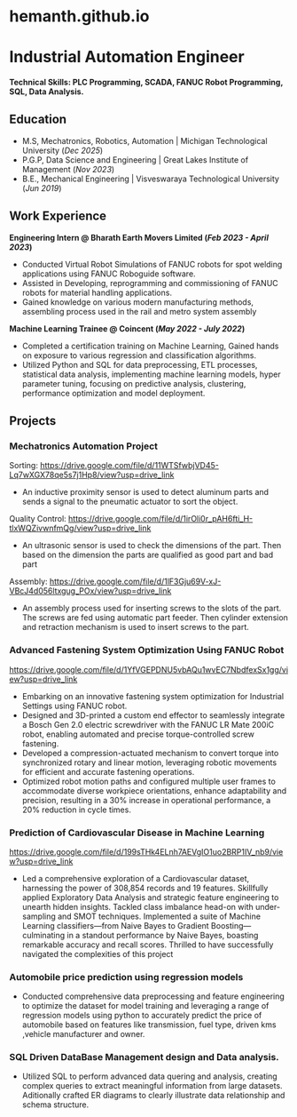 # hemanth.github.io

# Industrial Automation Engineer

#### Technical Skills: PLC Programming, SCADA, FANUC Robot Programming, SQL, Data Analysis.

## Education
- M.S, Mechatronics, Robotics, Automation | Michigan Technological University (_Dec 2025_)								       		
- P.G.P, Data Science and Engineering	| Great Lakes Institute of Management (_Nov 2023_)	 			        		
- B.E., Mechanical Engineering | Visveswaraya Technological University (_Jun 2019_)

## Work Experience
**Engineering Intern @ Bharath Earth Movers Limited (_Feb 2023 - April 2023_)**
- Conducted Virtual Robot Simulations of FANUC robots for spot welding applications using FANUC Roboguide software.
- Assisted in Developing, reprogramming and commissioning of FANUC robots for material handling applications.
- Gained knowledge on various modern manufacturing methods, assembling process used in the rail and metro system assembly

**Machine Learning Trainee @ Coincent (_May 2022 - July 2022_)**
- Completed a certification training on Machine Learning, Gained hands on exposure to various regression and classification algorithms.
- Utilized Python and SQL for data preprocessing, ETL processes, statistical data analysis, implementing machine learning models, hyper parameter tuning, focusing on predictive analysis, clustering, performance 
  optimization and model deployment.

## Projects
### Mechatronics Automation Project
Sorting: https://drive.google.com/file/d/11WTSfwbjVD45-Lq7wXGX78qe5s7j1Hp8/view?usp=drive_link
- An inductive proximity sensor is used to detect aluminum parts and sends a signal to the pneumatic actuator to sort the object.

Quality Control: https://drive.google.com/file/d/1irOli0r_pAH6fti_H-tlxWQZivwnfmQg/view?usp=drive_link
- An ultrasonic sensor is used to check the dimensions of the part. Then based on the dimension the parts are qualified as good part and bad part

Assembly: https://drive.google.com/file/d/1lF3Gju69V-xJ-VBcJ4d056ltxgug_POx/view?usp=drive_link
- An assembly process used for inserting screws to the slots of the part. The screws are fed using automatic part feeder. Then cylinder extension and retraction mechanism is used to insert screws to the part.


### Advanced Fastening System Optimization Using FANUC Robot
https://drive.google.com/file/d/1YfVGEPDNU5vbAQu1wvEC7NbdfexSx1gg/view?usp=drive_link

- Embarking on an innovative fastening system optimization for Industrial Settings using FANUC robot. 
- Designed and 3D-printed a custom end effector to seamlessly integrate a Bosch Gen 2.0 electric screwdriver with the FANUC LR Mate 200iC robot, enabling automated and precise torque-controlled screw fastening. 
- Developed a compression-actuated mechanism to convert torque into synchronized rotary and linear motion, leveraging robotic movements for efficient and accurate fastening operations. 
- Optimized robot motion paths and configured multiple user frames to accommodate diverse workpiece orientations, enhance adaptability and precision, resulting in a 30% increase in operational performance, a 20% reduction in cycle times.

### Prediction of Cardiovascular Disease in Machine Learning
https://drive.google.com/file/d/199sTHk4ELnh7AEVgIO1uo2BRP1IV_nb9/view?usp=drive_link
- Led a comprehensive exploration of a Cardiovascular dataset, harnessing the power of 308,854 records and 19 features. Skillfully applied Exploratory Data Analysis and strategic feature engineering to unearth 
  hidden insights. Tackled class imbalance head-on with under-sampling and SMOT techniques. Implemented a suite of Machine Learning classifiers—from Naive Bayes to Gradient Boosting—culminating in a standout 
  performance by Naive Bayes, boasting remarkable accuracy and recall scores. Thrilled to have successfully navigated the complexities of this project
### Automobile price prediction using regression models
- Conducted comprehensive data preprocessing and feature engineering to optimize the dataset for model training and leveraging a range of regression models using python to accurately predict the price of 
  automobile based on features like transmission, fuel type, driven kms ,vehicle manufacturer and owner.
### SQL Driven DataBase Management design and Data analysis.
- Utilized SQL to perform advanced data quering and analysis, creating complex queries to extract meaningful information from large datasets. Aditionally crafted ER diagrams to clearly illustrate data relationship and schema structure.


